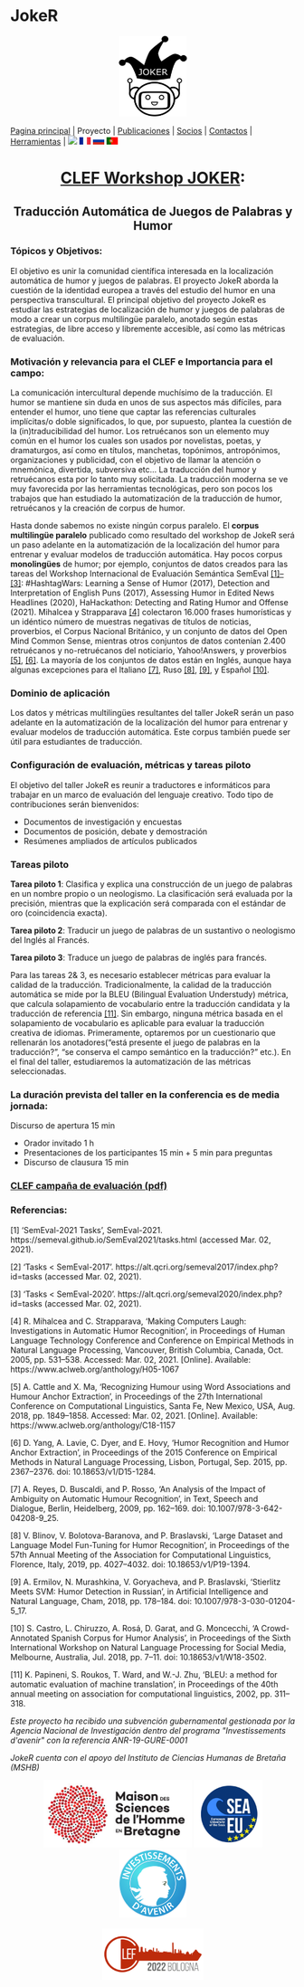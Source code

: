 # JokeR
  <p align="center">
  <img src="../img/Joker.png" width="120" height="142">
  </p>

[Pagina principal](index) | Proyecto | [Publicaciones](publications) | [Socios](partners) | [Contactos](contact) | [Herramientas](tools) | [<img src="../img/drapeau EN.png" width="20">](https://lepocci.github.io/joker-/EN/index) [<img src="../img/drapeau FR.png" width="20">](https://lepocci.github.io/joker-/FR/index)  [<img src="../img/drapeau RU.png" width="20">](https://lepocci.github.io/joker-/RU/index)  [<img src="../img/drapeau PT.png" width="20">](https://lepocci.github.io/joker-/PT/index)
<br>
  <h1 align="center"><a href="https://lepocci.github.io/joker-/EN">CLEF Workshop JOKER</a>:</h1>
  <h2 align="center">Traducción Automática de Juegos de Palabras y Humor</h2>

  <h3>Tópicos y Objetivos:</h3>
  
  El objetivo es unir la comunidad científica interesada en la localización automática de humor y juegos de palabras. El proyecto JokeR aborda la cuestión de la identidad europea a través del estudio del humor en una perspectiva transcultural. El principal objetivo del proyecto JokeR es estudiar las estrategias de localización de humor y juegos de palabras de modo a crear un corpus multilingüe paralelo, anotado según estas estrategias, de libre acceso y libremente accesible, así como las métricas de evaluación.

  <h3>Motivación y relevancia para el CLEF e Importancia para el campo:</h3> 

  La comunicación intercultural depende muchísimo de la traducción. El humor se mantiene sin duda en unos de sus aspectos más difíciles, para entender el humor, uno tiene que captar las referencias culturales implícitas/o doble significados, lo que, por supuesto, plantea la cuestión de la (in)traducibilidad del humor. Los retruécanos son un elemento muy común en el humor los cuales son usados por novelistas, poetas, y dramaturgos, así como en títulos, manchetas, topónimos, antropónimos, organizaciones y publicidad, con el objetivo de llamar la atención o mnemónica, divertida, subversiva etc...  La traducción del humor y retruécanos esta por lo tanto muy solicitada. La traducción moderna se ve muy favorecida por las herramientas tecnológicas, pero son pocos los trabajos que han estudiado la automatización de la traducción de humor, retruécanos y la creación de corpus de humor.

  Hasta donde sabemos no existe ningún corpus paralelo. El **corpus multilingüe paralelo** publicado como resultado del workshop de JokeR será un paso adelante en la automatización de la localización del humor para entrenar y evaluar modelos de traducción automática. Hay pocos corpus **monolingües** de humor;  por ejemplo, conjuntos de datos creados para las tareas del Workshop Internacional de Evaluación Semántica SemEval <a href="#note1">[1]–[3]</a>: #HashtagWars: Learning a Sense of Humor (2017), Detection and Interpretation of English Puns (2017), Assessing Humor in Edited News Headlines (2020), HaHackathon: Detecting and Rating Humor and Offense (2021). Mihalcea y Strapparava <a href="#note1">[4]</a> colectaron 16.000 frases humorísticas y un idéntico número de muestras negativas de títulos de noticias, proverbios, el Corpus Nacional Británico, y un conjunto de datos del Open Mind Common Sense, mientras otros conjuntos de datos contenían 2.400   retruécanos y no-retruécanos del noticiario, Yahoo!Answers, y proverbios <a href="#note1">[5]</a>, <a href="#note2">[6]</a>. La mayoría de los conjuntos de datos están en Inglés, aunque haya algunas excepciones para el Italiano <a href="#note2">[7]</a>, Ruso <a href="#note2">[8]</a>, <a href="#note2">[9]</a>, y Español <a href="#note2">[10]</a>.

  <h3>Dominio de aplicación</h3>

  Los datos y métricas multilingües resultantes del taller JokeR serán un paso adelante en la automatización de la localización del humor para entrenar y evaluar modelos de traducción automática. Este corpus también puede ser útil para estudiantes de traducción. 

  <h3>Configuración de evaluación, métricas y tareas piloto</h3>

  El objetivo del taller JokeR es reunir a traductores e informáticos para trabajar en un marco de evaluación del lenguaje creativo. Todo tipo de contribuciones serán bienvenidos:
  - Documentos de investigación y encuestas
  - Documentos de posición, debate y demostración
  - Resúmenes ampliados de artículos publicados

  <h3>Tareas piloto</h3>

**Tarea piloto 1**: Clasifica y explica una construcción de un juego de palabras en un nombre propio o un neologismo. La clasificación será evaluada por la precisión, mientras que la explicación será comparada con el estándar de oro (coincidencia exacta).

**Tarea piloto 2**: Traducir un juego de palabras de un sustantivo o neologismo del Inglés al Francés.

**Tarea piloto 3**: Traduce un juego de palabras de inglés para francés. 

Para las tareas 2& 3, es necesario establecer métricas para evaluar la calidad de la traducción. Tradicionalmente, la calidad de la traducción automática se mide por la BLEU (Bilingual Evaluation Understudy) métrica, que calcula solapamiento de vocabulario entre la traducción candidata y la traducción de referencia <a href="#note2">[11]</a>. Sin embargo, ninguna métrica basada en el solapamiento de vocabulario es aplicable para evaluar la traducción creativa de idiomas. Primeramente, optaremos por un cuestionario que rellenarán los anotadores(“está presente el juego de palabras en la traducción?”, “se conserva el campo semántico en la traducción?” etc.). En el final del taller, estudiaremos la automatización de las métricas seleccionadas. 

<h3>La duración prevista del taller en la conferencia es de media jornada:</h3>

Discurso de apertura 15 min
  - Orador invitado 1 h
  - Presentaciones de los participantes 15 min + 5 min para preguntas
  - Discurso de clausura 15 min

<p>
  <a href="./JOKER_CLEF_2021.pdf"><h3>CLEF campaña de evaluación (pdf)</h3></a>
</p>

<h3 id="note1">Referencias:</h3>
  <p>
<p>[1]	‘SemEval-2021 Tasks’, SemEval-2021. https://semeval.github.io/SemEval2021/tasks.html (accessed Mar. 02, 2021).</p>
<p>[2]	‘Tasks < SemEval-2017’. https://alt.qcri.org/semeval2017/index.php?id=tasks (accessed Mar. 02, 2021).</p>
<p>[3]	‘Tasks < SemEval-2020’. https://alt.qcri.org/semeval2020/index.php?id=tasks (accessed Mar. 02, 2021).</p>
<p>[4]	R. Mihalcea and C. Strapparava, ‘Making Computers Laugh: Investigations in Automatic Humor Recognition’, in Proceedings of Human Language Technology Conference and Conference on Empirical Methods in Natural Language Processing, Vancouver, British Columbia, Canada, Oct. 2005, pp. 531–538. Accessed: Mar. 02, 2021. [Online]. Available: https://www.aclweb.org/anthology/H05-1067</p>
<p>[5]	A. Cattle and X. Ma, ‘Recognizing Humour using Word Associations and Humour Anchor Extraction’, in Proceedings of the 27th International Conference on Computational Linguistics, Santa Fe, New Mexico, USA, Aug. 2018, pp. 1849–1858. Accessed: Mar. 02, 2021. [Online]. Available: https://www.aclweb.org/anthology/C18-1157</p>
<p id="note2">[6]	D. Yang, A. Lavie, C. Dyer, and E. Hovy, ‘Humor Recognition and Humor Anchor Extraction’, in Proceedings of the 2015 Conference on Empirical Methods in Natural Language Processing, Lisbon, Portugal, Sep. 2015, pp. 2367–2376. doi: 10.18653/v1/D15-1284.</p>
<p>[7]	A. Reyes, D. Buscaldi, and P. Rosso, ‘An Analysis of the Impact of Ambiguity on Automatic Humour Recognition’, in Text, Speech and Dialogue, Berlin, Heidelberg, 2009, pp. 162–169. doi: 10.1007/978-3-642-04208-9_25.</p>
<p>[8]	V. Blinov, V. Bolotova-Baranova, and P. Braslavski, ‘Large Dataset and Language Model Fun-Tuning for Humor Recognition’, in Proceedings of the 57th Annual Meeting of the Association for Computational Linguistics, Florence, Italy, 2019, pp. 4027–4032. doi: 10.18653/v1/P19-1394.</p>
<p>[9]	A. Ermilov, N. Murashkina, V. Goryacheva, and P. Braslavski, ‘Stierlitz Meets SVM: Humor Detection in Russian’, in Artificial Intelligence and Natural Language, Cham, 2018, pp. 178–184. doi: 10.1007/978-3-030-01204-5_17.</p>
<p>[10]	S. Castro, L. Chiruzzo, A. Rosá, D. Garat, and G. Moncecchi, ‘A Crowd-Annotated Spanish Corpus for Humor Analysis’, in Proceedings of the Sixth International Workshop on Natural Language Processing for Social Media, Melbourne, Australia, Jul. 2018, pp. 7–11. doi: 10.18653/v1/W18-3502.</p>
<p>[11]	K. Papineni, S. Roukos, T. Ward, and W.-J. Zhu, ‘BLEU: a method for automatic evaluation of machine translation’, in Proceedings of the 40th annual meeting on association for computational linguistics, 2002, pp. 311–318.<p/>
  </p>
  
<p>
<em>Este proyecto ha recibido una subvención gubernamental gestionada por la Agencia Nacional de Investigación dentro del programa "Investissements d'avenir" con la referencia ANR-19-GURE-0001
</em>
</p>
<p>
<em>JokeR cuenta con el apoyo del Instituto de Ciencias Humanas de Bretaña (MSHB)</em>
</p>
<div align="center">
  <a href="https://www.mshb.fr"><img src="../img/MSHB.jpg" height="120"></a>
  <a href="https://sea-eu.org/?lang=fr"><img src="../img/SEA-EU.png" height="120"></a>
  <a href="https://www.gouvernement.fr/le-programme-d-investissements-d-avenir"><img src="../img/Investissement avenir.jpeg" height="120"></a>
</div>
<br />
<div align="center">
  <a href="https://clef2022.clef-initiative.eu/index.php"><img src="../img/CLEF2022.png" height="90"></a> 
</div>
